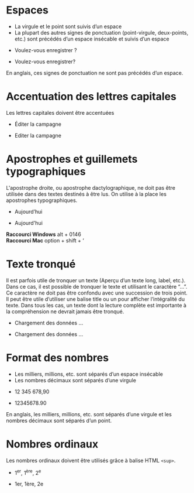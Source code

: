 # Espaces

- La virgule et le point sont suivis d’un espace
- La plupart des autres signes de ponctuation (point-virgule, deux-points, etc.) sont précédés d’un espace insécable et suivis d’un espace

<div class="markdown-dualDisplay">
<div class="markdown-block mod-positive">

- Voulez-vous enregistrer ?

</div>
<div class="markdown-block mod-negative">

- Voulez-vous enregistrer?

</div>
</div>

<div class="callout mod-icon palette-info">
	<div class="callout-icon"><span aria-hidden="true" class="lucca-icon icon-info"></span></div>
	En anglais, ces signes de ponctuation ne sont pas précédés d’un espace.
</div>


# Accentuation des lettres capitales

Les lettres capitales doivent être accentuées

<div class="markdown-dualDisplay">
<div class="markdown-block mod-positive">

- Éditer la campagne

</div>
<div class="markdown-block mod-negative">

- Editer la campagne

</div>
</div>

# Apostrophes et guillemets typographiques

L'apostrophe droite, ou apostrophe dactylographique, ne doit pas être utilisée dans des textes destinés à être lus. On utilise à la place les apostrophes typographiques.

<div class="markdown-dualDisplay">
<div class="markdown-block mod-positive">

- Aujourd’hui

</div>
<div class="markdown-block mod-negative">

- Aujourd'hui

</div>
</div>

<div class="callout mod-icon palette-info">
	<div class="callout-icon"><span aria-hidden="true" class="lucca-icon icon-info"></span></div>
	<strong class="callout-title">Raccourci Windows</strong> alt + 0146<br>
	<strong class="callout-title">Raccourci Mac</strong> option + shift + ‘
</div>

# Texte tronqué

Il est parfois utile de tronquer un texte (Aperçu d’un texte long, label, etc.). Dans ce cas, il est possible de tronquer le texte et utilisant le caractère “…”. Ce caractère ne doit pas être confondu avec une succession de trois point.
Il peut être utile d’utiliser une balise title ou un <tooltip> pour afficher l’intégralité du texte.
Dans tous les cas, un texte dont la lecture complète est importante à la compréhension ne devrait jamais être tronqué.  

<div class="markdown-dualDisplay">
<div class="markdown-block mod-positive">

- Chargement des données …

</div>
<div class="markdown-block mod-negative">

- Chargement des données ...

</div>
</div>

# Format des nombres

- Les milliers, millions, etc. sont séparés d’un espace insécable
- Les nombres décimaux sont séparés d’une virgule

<div class="markdown-dualDisplay">
<div class="markdown-block mod-positive">

- 12 345 678,90

</div>
<div class="markdown-block mod-negative">

- 12345678.90

</div>
</div>

<div class="callout mod-icon palette-info">
	<div class="callout-icon"><span aria-hidden="true" class="lucca-icon icon-info"></span></div>
	En anglais, les milliers, millions, etc. sont séparés d’une virgule et les nombres décimaux sont séparés d’un point.
</div>

# Nombres ordinaux

Les nombres ordinaux doivent être utilisés grâce à balise HTML <code class="code">&lt;sup&gt;</code>.

<div class="markdown-dualDisplay">
<div class="markdown-block mod-positive">

- 1<sup>er</sup>, 1<sup>ère</sup>, 2<sup>e</sup>

</div>
<div class="markdown-block mod-negative">

- 1er, 1ère, 2e

</div>
</div>
